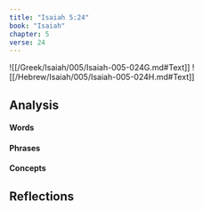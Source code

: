 ```yaml
---
title: "Isaiah 5:24"
book: "Isaiah"
chapter: 5
verse: 24
---
```

![[/Greek/Isaiah/005/Isaiah-005-024G.md#Text]]
![[/Hebrew/Isaiah/005/Isaiah-005-024H.md#Text]]

## Analysis

#### Words

#### Phrases

#### Concepts

## Reflections
